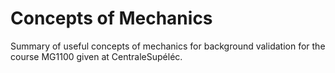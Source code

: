 # Concepts of Mechanics
Summary of useful concepts of mechanics for background validation for the course MG1100 given at CentraleSupéléc.
